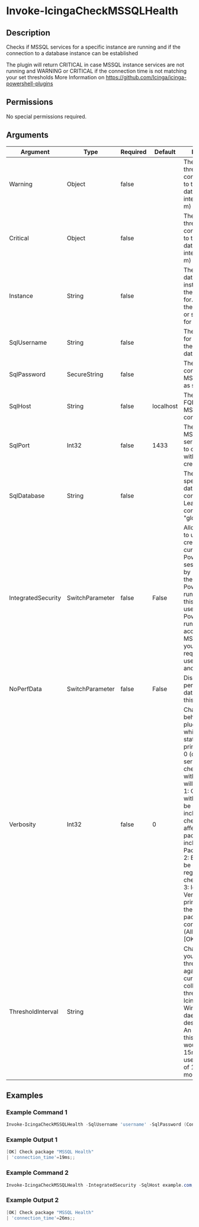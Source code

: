 # Invoke-IcingaCheckMSSQLHealth

## Description

Checks if MSSQL services for a specific instance are running and if the connection
to a database instance can be established

The plugin will return CRITICAL in case MSSQL instance services are not running and
WARNING or CRITICAL if the connection time is not matching your set thresholds
More Information on https://github.com/Icinga/icinga-powershell-plugins

## Permissions

No special permissions required.

## Arguments

| Argument | Type | Required | Default | Description |
| ---      | ---  | ---      | ---     | ---         |
| Warning | Object | false |  | The warning threshold for the connection time to the MSSQL database as time interval (ms, s, h, m) |
| Critical | Object | false |  | The warning threshold for the connection time to the MSSQL database as time interval (ms, s, h, m) |
| Instance | String | false |  | The name of the database instance to check the service state for. Can either the MSSQL$DB1 or simply DB1<br /> for example |
| SqlUsername | String | false |  | The username for connecting to the MSSQL database |
| SqlPassword | SecureString | false |  | The password for connecting to the MSSQL database as secure string |
| SqlHost | String | false | localhost | The IP address or FQDN to the MSSQL server to connect to |
| SqlPort | Int32 | false | 1433 | The port of the MSSQL server/instance to connect to with the provided credentials |
| SqlDatabase | String | false |  | The name of a specific database to connect to. Leave empty to connect "globally" |
| IntegratedSecurity | SwitchParameter | false | False | Allows this plugin to use the credentials of the current PowerShell session inherited by<br /> the user the PowerShell is running with. If this is set and the user the PowerShell is<br /> running with can access to the MSSQL database you will not require to provide username<br /> and password |
| NoPerfData | SwitchParameter | false | False | Disables the performance data output of this plugin |
| Verbosity | Int32 | false | 0 | Changes the behavior of the plugin output which check states are printed:<br /> 0 (default): Only service checks/packages with state not OK will be printed<br /> 1: Only services with not OK will be printed including OK checks of affected check packages including Package config<br /> 2: Everything will be printed regardless of the check state<br /> 3: Identical to Verbose 2, but prints in addition the check package configuration e.g (All must be [OK]) |
| ThresholdInterval | String |  |  | Change the value your defined threshold checks against from the current value to a collected time threshold of the Icinga for Windows daemon, as described [here](https://icinga.com/docs/icinga-for-windows/latest/doc/110-Installation/06-Collect-Metrics-over-Time/). An example for this argument would be 1m or 15m which will use the average of 1m or 15m for monitoring. |

## Examples

### Example Command 1

```powershell
Invoke-IcingaCheckMSSQLHealth -SqlUsername 'username' -SqlPassword (ConvertTo-IcingaSecureString 'password') -SqlHost example.com;
```

### Example Output 1

```powershell
[OK] Check package "MSSQL Health"
| 'connection_time'=19ms;;    
```

### Example Command 2

```powershell
Invoke-IcingaCheckMSSQLHealth -IntegratedSecurity -SqlHost example.com;
```

### Example Output 2

```powershell
[OK] Check package "MSSQL Health"
| 'connection_time'=26ms;;    
```


